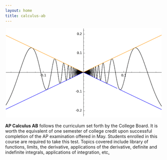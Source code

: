 ```yaml
---
layout: home
title: calculus-ab
---
```

<script src="https://www.w3schools.com/lib/w3.js"></script>
<p align="center">  <img src="/d-img/squeeze.png" border="0"> </p>
<b>AP Calculus AB</b> follows the curriculum set forth by the College Board. It is worth the equivalent of one semester of college credit upon successful completion of the AP examination offered in May. Students enrolled in this course are required to take this test. Topics covered include library of functions, limits, the derivative, applications of the derivative, definite and indefinite integrals, applications of integration, etc<a href="javascript:void(0)" onclick="w3.toggleShow('#notes'); w3.toggleShow('#placeholder');">. </a>


<p id="placeholder" align="center"> <b>  </b> </p>
<p id='notes' style='display:none;'>		
<iframe src="https://apteacher.github.io/courses/index-ab.html" width="100%" height="1000" frameborder="0" marginheight="0" marginwidth="0">Loading…</iframe>
</p>


